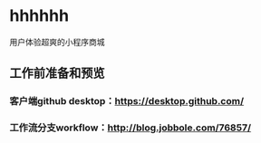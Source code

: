 # hhhhhh
用户体验超爽的小程序商城

## 工作前准备和预览
### 客户端github desktop：https://desktop.github.com/ 
### 工作流分支workflow：http://blog.jobbole.com/76857/
